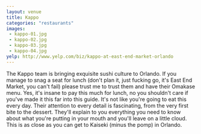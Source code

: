 ```yaml
---
layout: venue
title: Kappo
categories: "restaurants"
images:
 - kappo-01.jpg
 - kappo-02.jpg
 - kappo-03.jpg
 - kappo-04.jpg
yelp: http://www.yelp.com/biz/kappo-at-east-end-market-orlando
---
```


The Kappo team is bringing exquisite sushi culture to Orlando. If
you manage to snag a seat for lunch (don't plan it, just fucking
go, it's East End Market, you can't fail) please trust me to trust
them and have their Omakase menu. Yes, it's insane to pay this
much for lunch, no you shouldn't care if you've made it this far
into this guide. It's not like you're going to eat this every day.
Their attention to every detail is fascinating, from the very
first bite to the dessert. They'll explain to you everything you
need to know about what you're putting in your mouth and you'll
leave on a little cloud. This is as close as you can get to
Kaiseki (minus the pomp) in Orlando.
